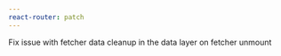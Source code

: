 ```yaml
---
react-router: patch
---
```


Fix issue with fetcher data cleanup in the data layer on fetcher unmount
